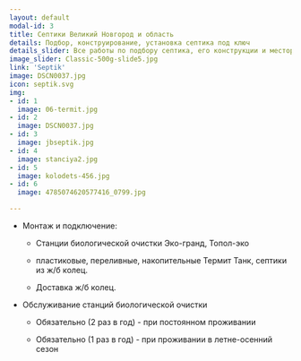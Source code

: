 ```yaml
---
layout: default
modal-id: 3
title: Септики Великий Новгород и область
details: Подбор, конструирование, установка септика под ключ
details_slider: Все работы по подбору септика, его конструкции и месторасположения на вашем участке, монтаж под ключ!
image_slider: Classic-500g-slide5.jpg
link: 'Septik'
image: DSCN0037.jpg
icon: septik.svg
img:
- id: 1
  image: 06-termit.jpg
- id: 2
  image: DSCN0037.jpg
- id: 3
  image: jbseptik.jpg
- id: 4
  image: stanciya2.jpg
- id: 5
  image: kolodets-456.jpg
- id: 6
  image: 4785074620577416_0799.jpg

---
```


* Монтаж и подключение:

	* Станции биологической очистки Эко-гранд, Топол-эко

	* пластиковые, переливные, накопительные Термит Танк, септики из ж/б колец.

	* Доставка ж/б колец.

* Обслуживание станций биологической очистки
	
	* Обязательно (2 раз в год) - при постоянном проживании

	* Обязательно (1 раз в год) - при проживании в летне-осенний сезон
